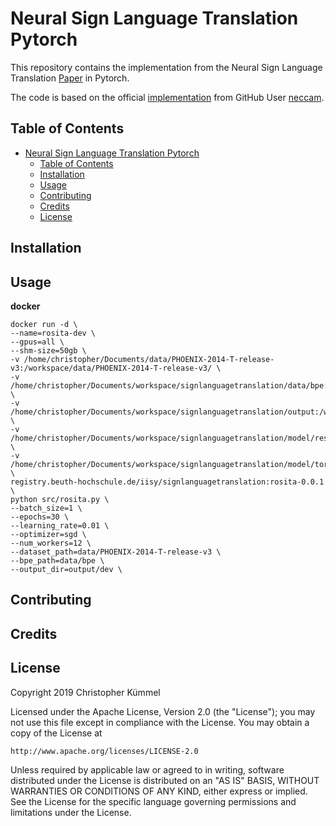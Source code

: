 # Neural Sign Language Translation Pytorch

This repository contains the implementation from the Neural Sign Language Translation [Paper](http://openaccess.thecvf.com/content_cvpr_2018/html/Camgoz_Neural_Sign_Language_CVPR_2018_paper.html) in Pytorch. 

The code is based on the official [implementation](https://github.com/neccam/nslt) from GitHub User [neccam](https://github.com/neccam).

## Table of Contents

- [Neural Sign Language Translation Pytorch](#neural-sign-language-translation-pytorch)
  - [Table of Contents](#table-of-contents)
  - [Installation](#installation)
  - [Usage](#usage)
  - [Contributing](#contributing)
  - [Credits](#credits)
  - [License](#license)

## Installation

## Usage

**docker**

```shell
docker run -d \
--name=rosita-dev \
--gpus=all \
--shm-size=50gb \
-v /home/christopher/Documents/data/PHOENIX-2014-T-release-v3:/workspace/data/PHOENIX-2014-T-release-v3/ \
-v /home/christopher/Documents/workspace/signlanguagetranslation/data/bpe:/workspace/data/bpe/ \
-v /home/christopher/Documents/workspace/signlanguagetranslation/output:/workspace/output/ \
-v /home/christopher/Documents/workspace/signlanguagetranslation/model/resnext_101_kinetics.pth:/workspace/model/resnext_101_kinetics.pth \
-v /home/christopher/Documents/workspace/signlanguagetranslation/model/torch_cache:/root/.cache/torch/ \
registry.beuth-hochschule.de/iisy/signlanguagetranslation:rosita-0.0.1 \
python src/rosita.py \
--batch_size=1 \
--epochs=30 \
--learning_rate=0.01 \
--optimizer=sgd \
--num_workers=12 \
--dataset_path=data/PHOENIX-2014-T-release-v3 \
--bpe_path=data/bpe \
--output_dir=output/dev \
```

## Contributing

## Credits

## License

Copyright 2019 Christopher Kümmel

Licensed under the Apache License, Version 2.0 (the "License");
you may not use this file except in compliance with the License.
You may obtain a copy of the License at

    http://www.apache.org/licenses/LICENSE-2.0

Unless required by applicable law or agreed to in writing, software
distributed under the License is distributed on an "AS IS" BASIS,
WITHOUT WARRANTIES OR CONDITIONS OF ANY KIND, either express or implied.
See the License for the specific language governing permissions and
limitations under the License.